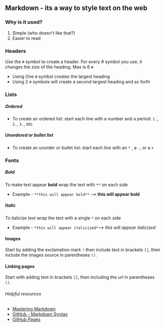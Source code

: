 
## Markdown - its a way to style text on the web
### Why is it used?
 1. Simple (who doesn't like that?)
 2. Easier to read


### Headers
Use the `#` symbol to create a header. For every # symbol you use, it changes the size of the heading. Max is 6 `#`  
 + Using One `#` symbol creates the largest heading
 + Using 2 `#` symbols will create a second largest heading and so forth


### Lists
##### Ordered
 + To create an ordered list: start each line with a number and a period: `1.`, `2.`, `3.`, etc  
##### Unordered or bullet list
 + To create an unorder or bullet list: start each line with an `*` , a `-`, or a `+`


### Fonts
##### Bold
To make text appear **bold** wrap the text with `**` on each side
  + Example - `**this will appear bold**` --> **this will appear bold**

##### Italic
To italicize *text* wrap the text with a single `*` on each side
  + Example - `*this will appear italicized*`--> *this will appear italicized*
  

#### Images
Start by adding the exclamation mark `!` then include text in brackets `[]`, then include the images source in parentheses `()`. 

#### Linking pages
Start with adding text in brackets `[]`, then including the url in parentheses `()`. 

###### Helpful resources
 + [Mastering Markdown](https://guides.github.com/features/mastering-markdown/)
 + [GitHub - Markdown Syntax](https://docs.github.com/en/free-pro-team@latest/github/writing-on-github/basic-writing-and-formatting-syntax)
 + [GitHub Pages](https://pages.github.com/)
